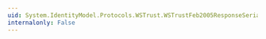 ```yaml
---
uid: System.IdentityModel.Protocols.WSTrust.WSTrustFeb2005ResponseSerializer.#ctor
internalonly: False
---
```


